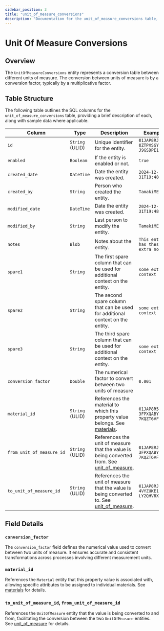 ```yaml
---
sidebar_position: 3
title: "unit_of_measure_conversions"
description: "Documentation for the unit_of_measure_conversions table, outlining its columns and structure."
---
```


# Unit Of Measure Conversions

## Overview

The `UnitOfMeasureConversions` entity represents a conversion table between different units of measure. The conversion between
units of measure is by a conversion factor, typically by a multiplicative factor.

## Table Structure

The following table outlines the SQL columns for the `unit_of_measure_conversions` table, providing a brief description of each,
along with sample data where applicable.

| Column                    | Type            | Description                                                                                                                                               | Example                             |
| ------------------------- | --------------- | --------------------------------------------------------------------------------------------------------------------------------------------------------- | ----------------------------------- |
| `id`                      | `String` (ULID) | Unique identifier for the entity.                                                                                                                         | `01JAP8RJBN-8ZTPXSGY-J9GSDPE1`      |
| `enabled`                 | `Boolean`       | If the entity is enabled or not.                                                                                                                          | `true`                              |
| `created_date`            | `DateTime`      | Date the entity was created.                                                                                                                              | `2024-12-31T19:48:44Z`              |
| `created_by`              | `String`        | Person who created the entity.                                                                                                                            | `TamakiMES`                         |
| `modified_date`           | `DateTime`      | Date the entity was created.                                                                                                                              | `2024-12-31T19:48:44Z`              |
| `modified_by`             | `String`        | Last person to modify the entity.                                                                                                                         | `TamakiMES`                         |
| `notes`                   | `Blob`          | Notes about the entity.                                                                                                                                   | `This entity has these extra notes` |
| `spare1`                  | `String`        | The first spare column that can be used for additional context on the entity.                                                                             | `some extra context 1`              |
| `spare2`                  | `String`        | The second spare column that can be used for additional context on the entity.                                                                            | `some extra context 2`              |
| `spare3`                  | `String`        | The third spare column that can be used for additional context on the entity.                                                                             | `some extra context 3`              |
| `conversion_factor`       | `Double`        | The numerical factor to convert between two units of measure                                                                                              | `0.001`                             |
| `material_id`             | `String` (ULID) | References the material to which this property value belongs. See [materials](../../material-model/material).                                             | `01JAP8R5RT-3FPXQABY-7KQZT6VF`      |
| `from_unit_of_measure_id` | `String` (ULID) | References the unit of measure that the value is being converted from. See [unit_of_measure](../../utility-models/unit-of-measure-model/unit-of-measure). | `01JAP8RJBN-3FPXQABY-7KQZT6VF`      |
| `to_unit_of_measure_id`   | `String` (ULID) | References the unit of measure that the value is being converted to. See [unit_of_measure](../../utility-models/unit-of-measure-model/unit-of-measure).   | `01JAP8RJBN-4VYZUKE1-LY2QHV8X`      |

## Field Details

### `conversion_factor`

The `conversion_factor` field defines the numerical value used to convert between two units of measure. It ensures accurate and
consistent transformations across processes involving different measurement units.

### `material_id`

References the `Material` entity that this property value is associated with, allowing specific attributes to be
assigned to individual materials.
See [materials](../../material-model/material) for details.

### `to_unit_of_measure_id`, `from_unit_of_measure_id`

References the `UnitOfMeasure` entity that the value is being converted to and from, facilitating the conversion between the two `UnitOfMeasure` entities.
See [unit_of_measure](../../utility-models/unit-of-measure-model/unit-of-measure) for details.
